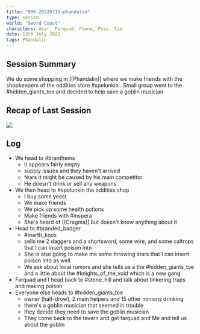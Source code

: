 ```yaml
---
title: "006-20220713-phandalin"
type: sesion
world: "Sword Coast"
characters: Aeyr, Farquad, Fiona, Puss, Tia
date: 13th July 2022
tags: Phandalin
---
```


## Session Summary
We do some shopping in [[Phandalin]] where we make friends with the shopkeepers of the oddities store #spelunkin .  Small group went to the #hidden_giants_toe  and decided to help save a goblin musician

## Recap of Last Session

![](DnD/Sessions/005-20220706-Goblin_Cave_Fight.md##^summary)

## Log
* We head to #branthems
	* it appears fairly empty
	* supply issues and they haven't arrived
	* fears it might be caused by his main competitor
	* He doesn't drink or sell any weapons
* We then head to #spelunkin the oddities shop
	* I buy some yeast
	* We make friends 
	* We pick up some health potions
	* Make friends with #inspera 
	* She's heard of [[Cragma]] but doesn't know anything about it
* Head to #branded_badger 
	* #marth_knox
	* sells me 2 daggers and a shortsword, some wire, and some caltrops that I can insert poison into
	* She is also going to make me some throwing stars that I can insert poison into as well
	* We ask about local rumors and she tells us a the #hidden_giants_toe and a little about the #knights_of_the_void which is a new gang
* Farquad and I head back to #stone_hill  and talk about tinkering traps and making poison
* Everyone else heads to #hidden_giants_toe 
	* owner (half-drow), 2 main helpers and 15 other minions drinking
	* there's a goblin musician that seemed in trouble
	* they decide they need to save the goblin musician
	* They come back to the tavern and get farquad and Me and tell us about the goblin